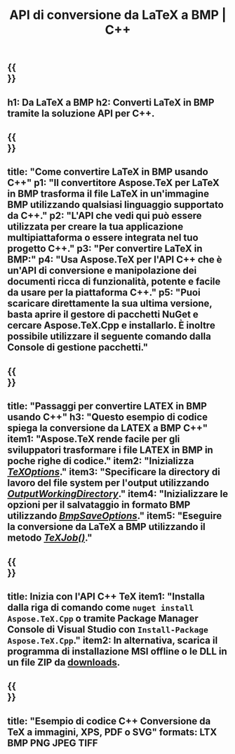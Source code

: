 ﻿---
translation: true
template: /_templates/_conversion-child-cpp.md
title: API di conversione da LaTeX a BMP | C++
description: Funzionalità di conversione da LaTeX a BMP. Integra questa libreria C++ in locale nel tuo progetto o usa applicazioni multipiattaforma per convertire LaTeX in BMP.
keywords: latex a bmp api cpp, latex2bmp integra c++
url: /cpp/conversion/latex-to-bmp/
family: tex
platformtag: cpp
feature: conversion
informat: LATEX
outformat: BMP
otherformats: PNG JPEG TIFF PDF SVG XPS
---

{{<section banner>}}
---
h1: Da LaTeX a BMP
h2: Converti LaTeX in BMP tramite la soluzione API per C++.
---

{{<section overview>}}
---
title: "Come convertire LaTeX in BMP usando C++"
p1: "Il convertitore Aspose.TeX per LaTeX in BMP trasforma il file LaTeX in un'immagine BMP utilizzando qualsiasi linguaggio supportato da C++."
p2: "L'API che vedi qui può essere utilizzata per creare la tua applicazione multipiattaforma o essere integrata nel tuo progetto C++."
p3: "Per convertire LaTeX in BMP:"
p4: "Usa Aspose.TeX per l'API C++ che è un'API di conversione e manipolazione dei documenti ricca di funzionalità, potente e facile da usare per la piattaforma C++."
p5: "Puoi scaricare direttamente la sua ultima versione, basta aprire il gestore di pacchetti NuGet e cercare Aspose.TeX.Cpp e installarlo. È inoltre possibile utilizzare il seguente comando dalla Console di gestione pacchetti."
---

{{<section feature1>}}
---
title: "Passaggi per convertire LATEX in BMP usando C++"
h3: "Questo esempio di codice spiega la conversione da LATEX a BMP C++"
item1: "Aspose.TeX rende facile per gli sviluppatori trasformare i file LATEX in BMP in poche righe di codice."
item2: "Inizializza [*TeXOptions*](https://reference.aspose.com/tex/cpp/class/aspose.te_x.te_x_options)."
item3: "Specificare la directory di lavoro del file system per l'output utilizzando [*OutputWorkingDirectory*](https://reference.aspose.com/tex/cpp/class/aspose.te_x.te_x_options#aa4f4ea6dab7db5ba1b40800495f16f63)."
item4: "Inizializzare le opzioni per il salvataggio in formato BMP utilizzando [*BmpSaveOptions*](https://reference.aspose.com/tex/cpp/class/aspose.te_x.presentation.image.bmp_save_options)."
item5: "Eseguire la conversione da LaTeX a BMP utilizzando il metodo [*TeXJob()*](https://reference.aspose.com/tex/cpp/class/aspose.te_x.te_x_job)."
---

{{<section feature2>}}
---
title: Inizia con l'API C++ TeX
item1: "Installa dalla riga di comando come ```nuget install Aspose.TeX.Cpp``` o tramite Package Manager Console di Visual Studio con ```Install-Package Aspose.TeX.Cpp```."
item2: In alternativa, scarica il programma di installazione MSI offline o le DLL in un file ZIP da [downloads](https://downloads.aspose.com/tex/cpp).
---

{{<section widget>}}
---
title: "Esempio di codice C++ Conversione da TeX a immagini, XPS, PDF o SVG"
formats: LTX BMP PNG JPEG TIFF
---


